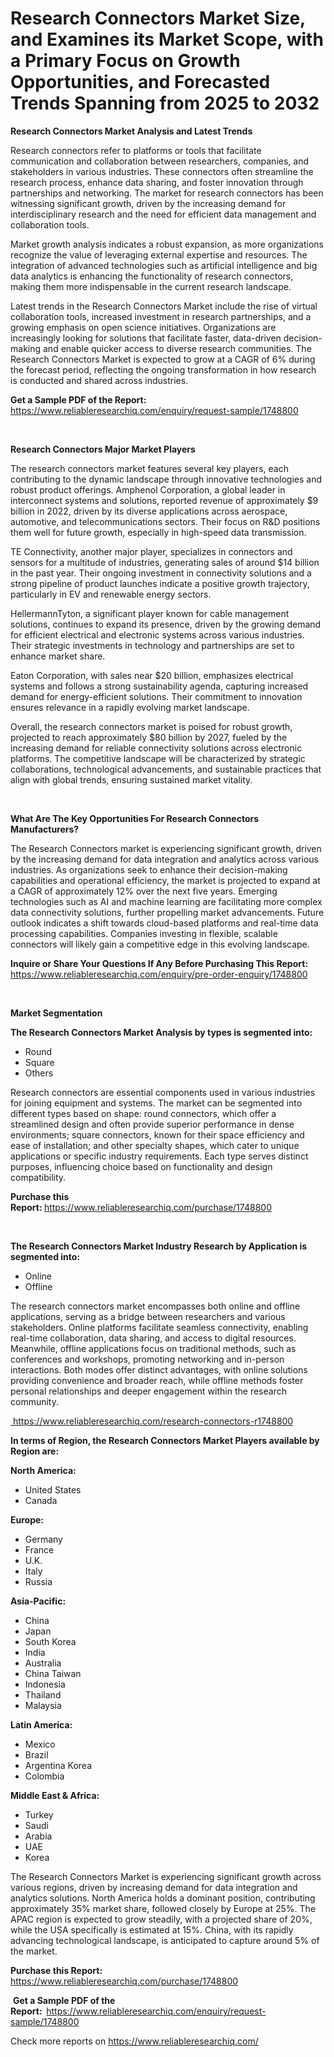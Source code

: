 <p><h1>Research Connectors Market Size, and Examines its Market Scope, with a Primary Focus on Growth Opportunities, and Forecasted Trends Spanning from 2025 to 2032</h1></p><p><strong>Research Connectors Market Analysis and Latest Trends</strong></p>
<p><p>Research connectors refer to platforms or tools that facilitate communication and collaboration between researchers, companies, and stakeholders in various industries. These connectors often streamline the research process, enhance data sharing, and foster innovation through partnerships and networking. The market for research connectors has been witnessing significant growth, driven by the increasing demand for interdisciplinary research and the need for efficient data management and collaboration tools.</p><p>Market growth analysis indicates a robust expansion, as more organizations recognize the value of leveraging external expertise and resources. The integration of advanced technologies such as artificial intelligence and big data analytics is enhancing the functionality of research connectors, making them more indispensable in the current research landscape. </p><p>Latest trends in the Research Connectors Market include the rise of virtual collaboration tools, increased investment in research partnerships, and a growing emphasis on open science initiatives. Organizations are increasingly looking for solutions that facilitate faster, data-driven decision-making and enable quicker access to diverse research communities. The Research Connectors Market is expected to grow at a CAGR of 6% during the forecast period, reflecting the ongoing transformation in how research is conducted and shared across industries.</p></p>
<p><strong>Get a Sample PDF of the Report:&nbsp;</strong> <a href="https://www.reliableresearchiq.com/enquiry/request-sample/1748800?utm_campaign=3083&utm_medium=2&utm_source=Github&utm_content=ia&utm_term=07032025&utm_id=research-connectors">https://www.reliableresearchiq.com/enquiry/request-sample/1748800</a></p>
<p>&nbsp;</p>
<p><strong>Research Connectors Major Market Players</strong></p>
<p><p>The research connectors market features several key players, each contributing to the dynamic landscape through innovative technologies and robust product offerings. Amphenol Corporation, a global leader in interconnect systems and solutions, reported revenue of approximately $9 billion in 2022, driven by its diverse applications across aerospace, automotive, and telecommunications sectors. Their focus on R&D positions them well for future growth, especially in high-speed data transmission.</p><p>TE Connectivity, another major player, specializes in connectors and sensors for a multitude of industries, generating sales of around $14 billion in the past year. Their ongoing investment in connectivity solutions and a strong pipeline of product launches indicate a positive growth trajectory, particularly in EV and renewable energy sectors.</p><p>HellermannTyton, a significant player known for cable management solutions, continues to expand its presence, driven by the growing demand for efficient electrical and electronic systems across various industries. Their strategic investments in technology and partnerships are set to enhance market share.</p><p>Eaton Corporation, with sales near $20 billion, emphasizes electrical systems and follows a strong sustainability agenda, capturing increased demand for energy-efficient solutions. Their commitment to innovation ensures relevance in a rapidly evolving market landscape.</p><p>Overall, the research connectors market is poised for robust growth, projected to reach approximately $80 billion by 2027, fueled by the increasing demand for reliable connectivity solutions across electronic platforms. The competitive landscape will be characterized by strategic collaborations, technological advancements, and sustainable practices that align with global trends, ensuring sustained market vitality.</p></p>
<p>&nbsp;</p>
<p><strong>What Are The Key Opportunities For Research Connectors Manufacturers?</strong></p>
<p><p>The Research Connectors market is experiencing significant growth, driven by the increasing demand for data integration and analytics across various industries. As organizations seek to enhance their decision-making capabilities and operational efficiency, the market is projected to expand at a CAGR of approximately 12% over the next five years. Emerging technologies such as AI and machine learning are facilitating more complex data connectivity solutions, further propelling market advancements. Future outlook indicates a shift towards cloud-based platforms and real-time data processing capabilities. Companies investing in flexible, scalable connectors will likely gain a competitive edge in this evolving landscape.</p></p>
<p><strong>Inquire or Share Your Questions If Any Before Purchasing This Report:</strong> <a href="https://www.reliableresearchiq.com/enquiry/pre-order-enquiry/1748800?utm_campaign=3083&utm_medium=2&utm_source=Github&utm_content=ia&utm_term=07032025&utm_id=research-connectors">https://www.reliableresearchiq.com/enquiry/pre-order-enquiry/1748800</a></p>
<p>&nbsp;</p>
<p><strong>Market Segmentation</strong></p>
<p><strong>The Research Connectors Market Analysis by types is segmented into:</strong></p>
<p><ul><li>Round</li><li>Square</li><li>Others</li></ul></p>
<p><p>Research connectors are essential components used in various industries for joining equipment and systems. The market can be segmented into different types based on shape: round connectors, which offer a streamlined design and often provide superior performance in dense environments; square connectors, known for their space efficiency and ease of installation; and other specialty shapes, which cater to unique applications or specific industry requirements. Each type serves distinct purposes, influencing choice based on functionality and design compatibility.</p></p>
<p><strong>Purchase this Report:&nbsp;</strong><a href="https://www.reliableresearchiq.com/purchase/1748800?utm_campaign=3083&utm_medium=2&utm_source=Github&utm_content=ia&utm_term=07032025&utm_id=research-connectors">https://www.reliableresearchiq.com/purchase/1748800</a></p>
<p>&nbsp;</p>
<p><strong>The Research Connectors Market Industry Research by Application is segmented into:</strong></p>
<p><ul><li>Online</li><li>Offline</li></ul></p>
<p><p>The research connectors market encompasses both online and offline applications, serving as a bridge between researchers and various stakeholders. Online platforms facilitate seamless connectivity, enabling real-time collaboration, data sharing, and access to digital resources. Meanwhile, offline applications focus on traditional methods, such as conferences and workshops, promoting networking and in-person interactions. Both modes offer distinct advantages, with online solutions providing convenience and broader reach, while offline methods foster personal relationships and deeper engagement within the research community.</p></p>
<p><a href="https://www.reliableresearchiq.com/research-connectors-r1748800?utm_campaign=3083&utm_medium=2&utm_source=Github&utm_content=ia&utm_term=07032025&utm_id=research-connectors">&nbsp;https://www.reliableresearchiq.com/research-connectors-r1748800</a></p>
<p><strong>In terms of Region, the Research Connectors Market Players available by Region are:</strong></p>
<p>
    <p> <strong> North America: </strong>
        <ul>
            <li>United States</li>
            <li>Canada</li>
        </ul>
        </p> 
    <p> <strong> Europe: </strong>
        <ul>
            <li>Germany</li>
            <li>France</li>
            <li>U.K.</li>
            <li>Italy</li>
            <li>Russia</li>
        </ul>
        </p> 
    <p> <strong> Asia-Pacific: </strong>
        <ul>
            <li>China</li>
            <li>Japan</li>
            <li>South Korea</li>
            <li>India</li>
            <li>Australia</li>
            <li>China Taiwan</li>
            <li>Indonesia</li>
            <li>Thailand</li>
            <li>Malaysia</li>
        </ul>
        </p> 
    <p> <strong> Latin America: </strong>
        <ul>
            <li>Mexico</li>
            <li>Brazil</li>
            <li>Argentina Korea</li>
            <li>Colombia</li>
        </ul>
        </p> 
    <p> <strong> Middle East & Africa: </strong>
        <ul>
            <li>Turkey</li>
            <li>Saudi</li>
            <li>Arabia</li>
            <li>UAE</li>
            <li>Korea</li>
        </ul>
    </p>
    </p>
<p><p>The Research Connectors Market is experiencing significant growth across various regions, driven by increasing demand for data integration and analytics solutions. North America holds a dominant position, contributing approximately 35% market share, followed closely by Europe at 25%. The APAC region is expected to grow steadily, with a projected share of 20%, while the USA specifically is estimated at 15%. China, with its rapidly advancing technological landscape, is anticipated to capture around 5% of the market.</p></p>
<p><strong>Purchase this Report: </strong><a href="https://www.reliableresearchiq.com/purchase/1748800?utm_campaign=3083&utm_medium=2&utm_source=Github&utm_content=ia&utm_term=07032025&utm_id=research-connectors">https://www.reliableresearchiq.com/purchase/1748800</a></p>
<p>&nbsp;<strong>Get a Sample PDF of the Report:&nbsp;&nbsp;</strong><a href="https://www.reliableresearchiq.com/enquiry/request-sample/1748800?utm_campaign=3083&utm_medium=2&utm_source=Github&utm_content=ia&utm_term=07032025&utm_id=research-connectors">https://www.reliableresearchiq.com/enquiry/request-sample/1748800</a></p>
<p><strong></strong></p>
<p>Check more reports on <a href="https://www.reliableresearchiq.com/?utm_campaign=3083&utm_medium=2&utm_source=Github&utm_content=ia&utm_term=07032025&utm_id=research-connectors">https://www.reliableresearchiq.com/</a></p>